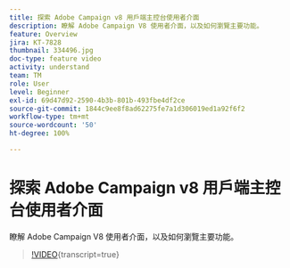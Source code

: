 ```yaml
---
title: 探索 Adobe Campaign v8 用戶端主控台使用者介面
description: 瞭解 Adobe Campaign V8 使用者介面，以及如何瀏覽主要功能。
feature: Overview
jira: KT-7828
thumbnail: 334496.jpg
doc-type: feature video
activity: understand
team: TM
role: User
level: Beginner
exl-id: 69d47d92-2590-4b3b-801b-493fbe4df2ce
source-git-commit: 1844c9ee8f8ad62275fe7a1d306019ed1a92f6f2
workflow-type: tm+mt
source-wordcount: '50'
ht-degree: 100%

---
```


# 探索 Adobe Campaign v8 用戶端主控台使用者介面

瞭解 Adobe Campaign V8 使用者介面，以及如何瀏覽主要功能。

>[!VIDEO](https://video.tv.adobe.com/v/334496?quality=12&learn=on){transcript=true}

